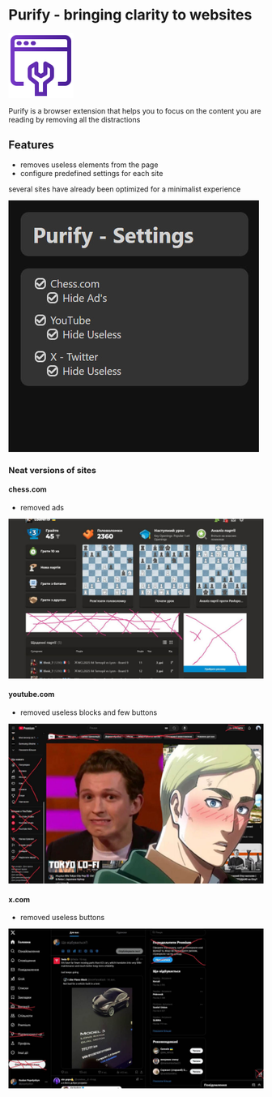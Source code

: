 # Purify - bringing clarity to websites

![Purify](./public/logo.png)

Purify is a browser extension that helps you to focus on the content you are reading by removing all the distractions

## Features

- removes useless elements from the page
- configure predefined settings for each site

several sites have already been optimized for a minimalist experience

![settings](./.github/screenshots/settings.jpg)

### Neat versions of sites

#### chess.com

- removed ads

![chess.com](./.github/screenshots/sites/chess.com.jpg)

#### youtube.com

- removed useless blocks and few buttons

![youtube.com](./.github/screenshots/sites/youtube.com.jpg)

#### x.com

- removed useless buttons

![x.com](./.github/screenshots/sites/x.com.jpg)
